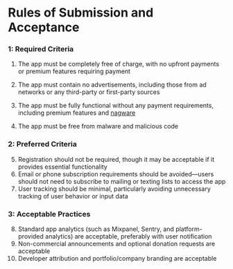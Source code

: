# Rules of Submission and Acceptance

### 1: Required Criteria

1. The app must be completely free of charge, with no upfront payments or premium features requiring payment
2. The app must contain no advertisements, including those from ad networks or any third-party or first-party sources
3. The app must be fully functional without any payment requirements, including premium features and [nagware](https://pt.wikipedia.org/wiki/Nagware)

4. The app must be free from malware and malicious code

### 2: Preferred Criteria

5. Registration should not be required, though it may be acceptable if it provides essential functionality
6. Email or phone subscription requirements should be avoided—users should not need to subscribe to mailing or texting lists to access the app
7. User tracking should be minimal, particularly avoiding unnecessary tracking of user behavior or input data

### 3: Acceptable Practices

8. Standard app analytics (such as Mixpanel, Sentry, and platform-provided analytics) are acceptable, preferably with user notification
9. Non-commercial announcements and optional donation requests are acceptable
10. Developer attribution and portfolio/company branding are acceptable

